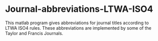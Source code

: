# Journal-abbreviations-LTWA-ISO4
This matlab program gives abbreviations for journal titles according to LTWA ISO4 rules. These abbreviations are implemented by some of the Taylor and Francis Journals.
